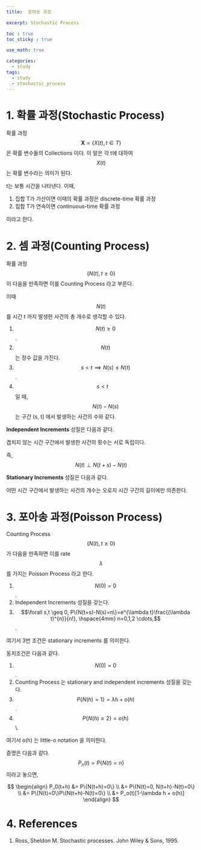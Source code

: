```yaml
---
title:  포아송 과정

excerpt: Stochastic Process  

toc : true
toc_sticky : true  

use_math: true

categories:
  - study
tags:
  - study
  - stochastic_process
---
```


# 1. 확률 과정(Stochastic Process)
확률 과정 $$\mathbf{X} = \{X(t), t \in T\}$$ 은
확률 변수들의 Collections 이다. 이 말은 각 t에 대하여 $$X(t)$$ 는 확률 변수라는 의미가 된다.

t는 보통 시간을 나타낸다. 이때,

1. 집합 T가 가산이면 이때의 확률 과정은 discrete-time 확률 과정
2. 집합 T가 연속이면 continuous-time 확률 과정

이라고 한다.

# 2. 셈 과정(Counting Process)

확률 과정 $$\{N(t), t \geq 0 \}$$ 이 다음을 만족하면 이를
Counting Process 라고 부른다. 

이때 $$N(t)$$ 를 시간 t 까지 발생한 사건의 총 개수로 생각할 수 있다.

1. $$N(t) \geq 0$$.
2. $$N(t)$$ 는 정수 값을 가진다.
3. $$s<t \implies N(s) \leq N(t)$$.
4. $$s<t \quad$$ 일 때, $$N(t)-N(s)$$ 는 구간 (s, t] 에서 발생하는 사건의 수와 같다.

**Independent Increments** 성질은 다음과 같다.

겹치지 않는 시간 구간에서 발생한 사건의 횟수는 서로 독립이다.

즉, $$N(t) \perp N(t+s)-N(t)$$

 **Stationary Increments** 성질은 다음과 같다.

어떤 시간 구간에서 발생하는 사건의 개수는 오로지 시간 구간의 길이에만 의존한다. 


# 3. 포아송 과정(Poisson Process) 

Counting Process $$\{N(t), t \geq 0 \}$$ 가 다음을 만족하면
이를 rate $$\lambda$$ 를 가지는 Poisson Process 라고 한다. 

1. $$N(0)=0$$.
2. Independent Increments 성질을 갖는다.
3. $$\forall s,t \geq 0, P\{N(t+s)-N(s)=n\}=e^{\lambda t}\frac{(\lambda t)^{n}}{n!}, \hspace{4mm} n=0,1,2 \cdots,$$.

여기서 3번 조건은 stationary increments 를 의미한다.

동치조건은 다음과 같다. 

1. $$N(0)=0$$.
2. Counting Process 는 stationary and independent increments 성질을 갖는다.
3. $$P\{N(h)=1\}=\lambda h+ o(h)$$.
4. $$P\{N(h) \geq 2\} = o(h)$$\\.

여기서 o(h) 는 little-o notation 을 의미한다.

증명은 다음과 같다. $$P_n(t) = P\{N(t)=n\}$$ 이라고 놓으면,

$$
\begin{align}
P_0(t+h) &= P\{N(t+h)=0\} \\
&= P\{N(t)=0, N(t+h)-N(t)=0\} \\
&= P\{N(t)=0\}P\{N(t+h)-N(t)=0\} \\
&= P_o(t)[1-\lambda h + o(h)]
\end{align}
$$



# 4. References

1. Ross, Sheldon M. Stochastic processes. John Wiley & Sons, 1995.